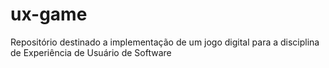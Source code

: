 # ux-game

Repositório destinado a implementação de um jogo digital para a disciplina de Experiência de Usuário de Software
